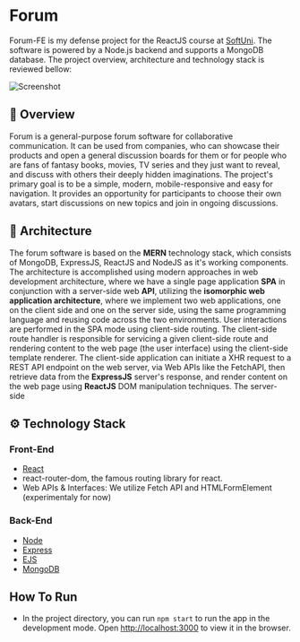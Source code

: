 # Forum

Forum-FE is my defense project for the ReactJS course at [SoftUni](https://softuni.bg/). The software is powered by a Node.js backend and supports a MongoDB database. The project overview, architecture and technology stack is reviewed bellow:

![Screenshot](public/readme_picture.png?raw=true "Screenshot")

## :pencil: Overview
Forum is a general-purpose forum software for collaborative communication. It can be used from companies, who can showcase their products and open a general discussion boards for them or for people who are fans of fantasy books, movies, TV series and they just want to reveal, and discuss with others their deeply hidden imaginations. The project's primary goal is to be a simple, modern, mobile-responsive and easy for navigation. It provides an opportunity for participants to choose their own avatars, start discussions on new topics and join in ongoing discussions.

## :hammer: Architecture
The forum software is based on the **MERN** technology stack, which consists of MongoDB, ExpressJS, ReactJS and NodeJS as it's working components. The architecture is accomplished using modern approaches in web development architecture, where we have a single page application **SPA** in conjunction with a server-side web **API**, utilizing the **isomorphic web application architecture**, where we implement two web applications, one on the client side and one on the server side, using the same programming language and reusing code across the two environments. User interactions are performed in the SPA mode using client-side routing. The client-side route handler is responsible for servicing a given client-side route and rendering content to the web page (the user interface) using the client-side template renderer. The client-side application can initiate a XHR request to a REST API endpoint on the web server, via Web APIs like the FetchAPI, then retrieve data from the **ExpressJS** server's response, and render content on the web page using **ReactJS** DOM manipulation techniques. The server-side 

## :gear: Technology Stack
### Front-End
- [React](https://reactjs.org/)
- react-router-dom, the famous routing library for react.
- Web APIs & Interfaces: We utilize Fetch API and HTMLFormElement (experimentaly for now)

### Back-End
- [Node](https://nodejs.org/en/)
- [Express](https://expressjs.com/)
- [EJS](https://ejs.co/)
- [MongoDB](https://www.mongodb.com/)

## How To Run
- In the project directory, you can run `npm start` to run the app in the development mode. Open [http://localhost:3000](http://localhost:3000) to view it in the browser.
